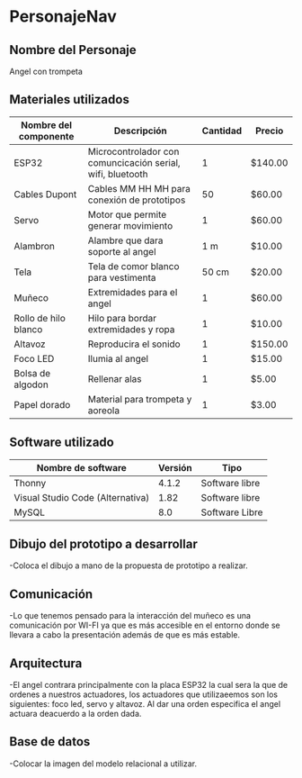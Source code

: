 # PersonajeNav

## Nombre del Personaje
Angel con trompeta

## Materiales utilizados
|Nombre del componente | Descripción | Cantidad | Precio |
| - | - | - | - | 
|ESP32|Microcontrolador con comuncicación serial, wifi, bluetooth|1|$140.00|
|Cables Dupont|Cables MM HH MH para conexión de prototipos|50|$60.00|
|Servo|Motor que permite generar movimiento|1|$60.00|
|Alambron|Alambre que dara soporte al angel|1 m|$10.00|
|Tela|Tela de comor blanco para vestimenta|50 cm|$20.00|
|Muñeco|Extremidades para el angel|1|$60.00|
|Rollo de hilo blanco|Hilo para bordar extremidades y ropa|1|$10.00|
|Altavoz|Reproducira el sonido|1|$150.00|
|Foco LED|Ilumia al angel|1|$15.00|
|Bolsa de algodon|Rellenar alas|1|$5.00|
|Papel dorado|Material para trompeta y aoreola|1|$3.00|

## Software utilizado
|Nombre de software|Versión|Tipo|
|-|-|-|
|Thonny|4.1.2|Software libre|
|Visual Studio Code (Alternativa)|1.82|Software libre|
|MySQL|8.0|Software Libre|

## Dibujo del prototipo a desarrollar
-Coloca el dibujo a mano de la propuesta de prototipo a realizar.

## Comunicación
-Lo que tenemos pensado para la interacción del muñeco es una comunicación por WI-FI ya que es más accesible en el entorno donde se llevara a cabo la presentación además de que es más estable.

## Arquitectura
-El angel contrara principalmente con la placa ESP32 la cual sera la que de ordenes a nuestros actuadores, los actuadores que utilizaeemos son los siguientes: foco led, servo y altavoz.
Al dar una orden especifica el angel actuara deacuerdo a la orden dada.

## Base de datos
-Colocar la imagen del modelo relacional a utilizar.
